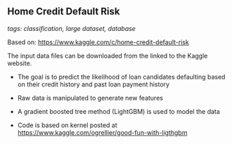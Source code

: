 ## Home Credit Default Risk

_tags: classification, large dataset, database_

Based on: https://www.kaggle.com/c/home-credit-default-risk

The input data files can be downloaded from the linked to the Kaggle website. 

- The goal is to predict the likelihood of loan candidates defaulting based on their credit history and past loan payment history

- Raw data is manipulated to generate new features

- A gradient boosted tree method (LightGBM) is used to model the data

- Code is based on kernel posted at https://www.kaggle.com/ogrellier/good-fun-with-ligthgbm
